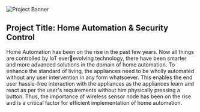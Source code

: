 ![Project Banner](https://github.com/millathossain115/IOT-based-Home-Automation-Security-Control/assets/49544603/1dbb8407-adaa-49b5-80f9-f2e2db56d2fa)

<h2>Project Title: Home Automation & Security Control</h2>

<p>Home Automation has been on the rise in the past few years. Now all things are controlled by IoT everevolving technology, there have been smarter and more advanced solutions in the domain of home automation. To enhance the standard of living, the appliances need to be wholly automated without any user intervention in any form whatsoever. This enables the end user hassle-free interaction with the appliances as the appliances learn and react as per the user's requirements without him physically pressing a button. Thus, the importance of wireless sensor node has been on the rise and is a critical factor for efficient implementation of home automation. </p>

